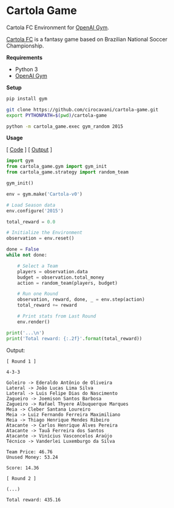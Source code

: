 # Cartola Game

Cartola FC Environment for [OpenAI Gym](https://gym.openai.com/).

[Cartola FC](https://cartolafc.globo.com/) is a fantasy game based on Brazilian National Soccer Championship.

**Requirements**

* Python 3
* [OpenAI Gym](https://gym.openai.com/)

**Setup**

```sh
pip install gym

git clone https://github.com/cirocavani/cartola-game.git
export PYTHONPATH=$(pwd)/cartola-game

python -m cartola_game.exec gym_random 2015
```

**Usage**

[ [Code](doc/example.py) ] [ [Output](doc/example_out.txt) ]

```python
import gym
from cartola_game.gym import gym_init
from cartola_game.strategy import random_team

gym_init()

env = gym.make('Cartola-v0')

# Load Season data
env.configure('2015')

total_reward = 0.0

# Initialize the Environment
observation = env.reset()

done = False
while not done:

    # Select a Team
    players = observation.data
    budget = observation.total_money
    action = random_team(players, budget)

    # Run one Round
    observation, reward, done, _ = env.step(action)
    total_reward += reward

    # Print stats from Last Round
    env.render()

print('...\n')
print('Total reward: {:.2f}'.format(total_reward))
```

Output:

```text
[ Round 1 ]

4-3-3

Goleiro -> Ederaldo Antônio de Oliveira
Lateral -> João Lucas Lima Silva
Lateral -> Luis Felipe Dias do Nascimento
Zagueiro -> Joemison Santos Barbosa
Zagueiro -> Rafael Thyere Albuquerque Marques
Meia -> Cleber Santana Loureiro
Meia -> Luiz Fernando Ferreira Maximiliano
Meia -> Thiago Henrique Mendes Ribeiro
Atacante -> Carlos Henrique Alves Pereira
Atacante -> Tauã Ferreira dos Santos
Atacante -> Vinícius Vasconcelos Araújo
Técnico -> Vanderlei Luxemburgo da Silva

Team Price: 46.76
Unused Money: 53.24

Score: 14.36

[ Round 2 ]

(...)

Total reward: 435.16
```
